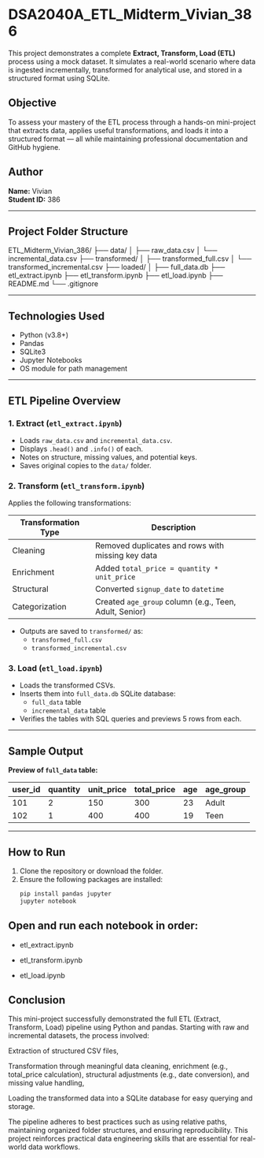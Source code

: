 # DSA2040A_ETL_Midterm_Vivian_386

This project demonstrates a complete **Extract, Transform, Load (ETL)** process using a mock dataset. It simulates a real-world scenario where data is ingested incrementally, transformed for analytical use, and stored in a structured format using SQLite.

## Objective
To assess your mastery of the ETL process through a hands-on mini-project that extracts data, applies
useful transformations, and loads it into a structured format — all while maintaining professional
documentation and GitHub hygiene.


##  Author
**Name:** Vivian  
**Student ID:** 386

---

## Project Folder Structure

ETL_Midterm_Vivian_386/
├── data/
│ ├── raw_data.csv
│ └── incremental_data.csv
├── transformed/
│ ├── transformed_full.csv
│ └── transformed_incremental.csv
├── loaded/
│ ├── full_data.db
├── etl_extract.ipynb
├── etl_transform.ipynb
├── etl_load.ipynb
├── README.md
└── .gitignore


---

## Technologies Used

- Python (v3.8+)
- Pandas
- SQLite3
- Jupyter Notebooks
- OS module for path management

---

##  ETL Pipeline Overview

### 1. Extract (`etl_extract.ipynb`)
- Loads `raw_data.csv` and `incremental_data.csv`.
- Displays `.head()` and `.info()` of each.
- Notes on structure, missing values, and potential keys.
- Saves original copies to the `data/` folder.

### 2. Transform (`etl_transform.ipynb`)
Applies the following transformations:

| Transformation Type | Description |
|---------------------|-------------|
| Cleaning            | Removed duplicates and rows with missing key data |
| Enrichment          | Added `total_price = quantity * unit_price` |
| Structural          | Converted `signup_date` to `datetime` |
| Categorization      | Created `age_group` column (e.g., Teen, Adult, Senior) |

- Outputs are saved to `transformed/` as:
  - `transformed_full.csv`
  - `transformed_incremental.csv`

### 3. Load (`etl_load.ipynb`)
- Loads the transformed CSVs.
- Inserts them into `full_data.db` SQLite database:
  - `full_data` table
  - `incremental_data` table
- Verifies the tables with SQL queries and previews 5 rows from each.

---

## Sample Output

**Preview of `full_data` table:**

| user_id | quantity | unit_price | total_price | age | age_group |
|---------|----------|------------|-------------|-----|-----------|
| 101     | 2        | 150        | 300         | 23  | Adult     |
| 102     | 1        | 400        | 400         | 19  | Teen      |

---

##  How to Run

1. Clone the repository or download the folder.
2. Ensure the following packages are installed:
   ```bash
   pip install pandas jupyter
   jupyter notebook

## Open and run each notebook in order:

- etl_extract.ipynb

- etl_transform.ipynb

- etl_load.ipynb

 ## Conclusion
This mini-project successfully demonstrated the full ETL (Extract, Transform, Load) pipeline using Python and pandas. Starting with raw and incremental datasets, the process involved:

Extraction of structured CSV files,

Transformation through meaningful data cleaning, enrichment (e.g., total_price calculation), structural adjustments (e.g., date conversion), and missing value handling,

Loading the transformed data into a SQLite database for easy querying and storage.

The pipeline adheres to best practices such as using relative paths, maintaining organized folder structures, and ensuring reproducibility. This project reinforces practical data engineering skills that are essential for real-world data workflows.
